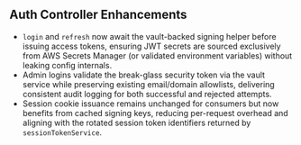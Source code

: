 ## Auth Controller Enhancements

- `login` and `refresh` now await the vault-backed signing helper before issuing access tokens, ensuring JWT secrets are sourced exclusively from AWS Secrets Manager (or validated environment variables) without leaking config internals.
- Admin logins validate the break-glass security token via the vault service while preserving existing email/domain allowlists, delivering consistent audit logging for both successful and rejected attempts.
- Session cookie issuance remains unchanged for consumers but now benefits from cached signing keys, reducing per-request overhead and aligning with the rotated session token identifiers returned by `sessionTokenService`.
